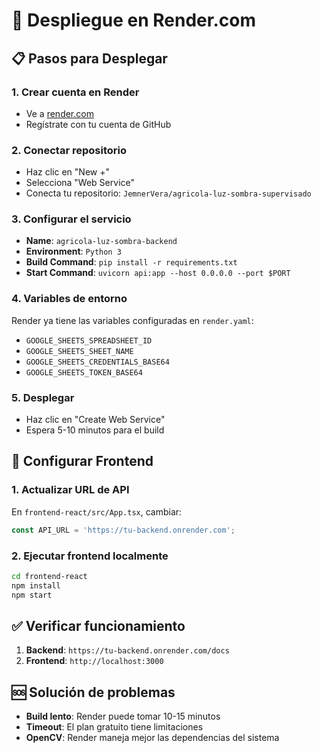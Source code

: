 # 🚀 Despliegue en Render.com

## 📋 Pasos para Desplegar

### 1. Crear cuenta en Render
- Ve a [render.com](https://render.com)
- Regístrate con tu cuenta de GitHub

### 2. Conectar repositorio
- Haz clic en "New +"
- Selecciona "Web Service"
- Conecta tu repositorio: `JemnerVera/agricola-luz-sombra-supervisado`

### 3. Configurar el servicio
- **Name**: `agricola-luz-sombra-backend`
- **Environment**: `Python 3`
- **Build Command**: `pip install -r requirements.txt`
- **Start Command**: `uvicorn api:app --host 0.0.0.0 --port $PORT`

### 4. Variables de entorno
Render ya tiene las variables configuradas en `render.yaml`:
- `GOOGLE_SHEETS_SPREADSHEET_ID`
- `GOOGLE_SHEETS_SHEET_NAME`
- `GOOGLE_SHEETS_CREDENTIALS_BASE64`
- `GOOGLE_SHEETS_TOKEN_BASE64`

### 5. Desplegar
- Haz clic en "Create Web Service"
- Espera 5-10 minutos para el build

## 🔧 Configurar Frontend

### 1. Actualizar URL de API
En `frontend-react/src/App.tsx`, cambiar:
```typescript
const API_URL = 'https://tu-backend.onrender.com';
```

### 2. Ejecutar frontend localmente
```bash
cd frontend-react
npm install
npm start
```

## ✅ Verificar funcionamiento

1. **Backend**: `https://tu-backend.onrender.com/docs`
2. **Frontend**: `http://localhost:3000`

## 🆘 Solución de problemas

- **Build lento**: Render puede tomar 10-15 minutos
- **Timeout**: El plan gratuito tiene limitaciones
- **OpenCV**: Render maneja mejor las dependencias del sistema
